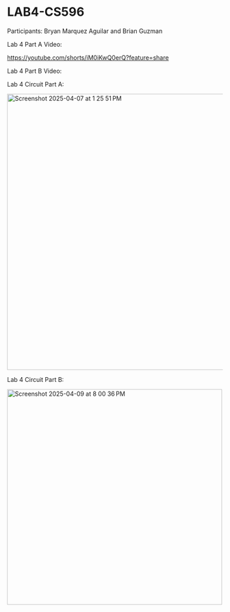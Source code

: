 # LAB4-CS596

Participants: Bryan Marquez Aguilar and Brian Guzman

Lab 4 Part A Video:

https://youtube.com/shorts/iM0iKwQ0erQ?feature=share

Lab 4 Part B Video:

Lab 4 Circuit Part A:

<img width="643" alt="Screenshot 2025-04-07 at 1 25 51 PM" src="https://github.com/user-attachments/assets/65efb242-a0c4-4c1f-bb2d-418622af92b5" />

Lab 4 Circuit Part B:

<img width="502" alt="Screenshot 2025-04-09 at 8 00 36 PM" src="https://github.com/user-attachments/assets/3f777c0f-c002-4e48-bc3f-58f1bf60f3b1" />

